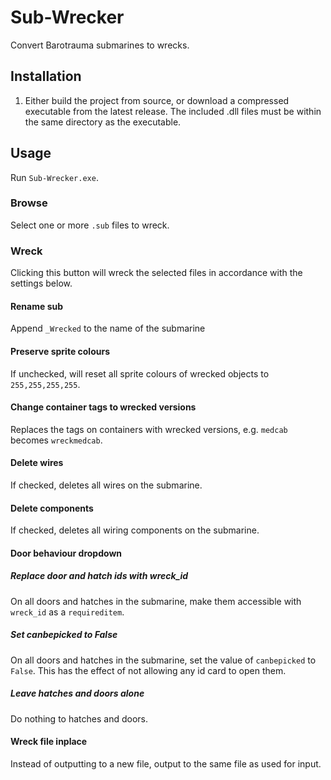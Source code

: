 # Sub-Wrecker
Convert Barotrauma submarines to wrecks. 
## Installation
1. Either build the project from source, or download a compressed executable from the latest release. The included .dll files must be within the same directory as the executable.
## Usage
Run `Sub-Wrecker.exe`.
### Browse
Select one or more `.sub` files to wreck.
### Wreck
Clicking this button will wreck the selected files in accordance with the settings below.
#### Rename sub
Append `_Wrecked` to the name of the submarine
#### Preserve sprite colours
If unchecked, will reset all sprite colours of wrecked objects to `255,255,255,255`.
#### Change container tags to wrecked versions
Replaces the tags on containers with wrecked versions, e.g. `medcab` becomes `wreckmedcab`.
#### Delete wires
If checked, deletes all wires on the submarine.
#### Delete components
If checked, deletes all wiring components on the submarine.
#### Door behaviour dropdown
##### Replace door and hatch ids with wreck_id
On all doors and hatches in the submarine, make them accessible with `wreck_id` as a `requireditem`.
##### Set canbepicked to False
On all doors and hatches in the submarine, set the value of `canbepicked` to `False`. This has the effect of not allowing any id card to open them.
##### Leave hatches and doors alone
Do nothing to hatches and doors.
#### Wreck file inplace
Instead of outputting to a new file, output to the same file as used for input.